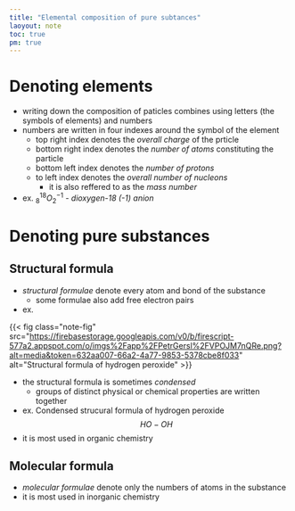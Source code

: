 ```yaml
---
title: "Elemental composition of pure subtances"
laoyout: note
toc: true
pm: true
---
```

# Denoting elements
- writing down the composition of paticles combines using letters (the symbols of elements) and numbers
- numbers are written in four indexes around the symbol of the element
    - top right index denotes the _overall charge_ of the prticle
    - bottom right index denotes the _number of atoms_ constituting the particle
    - bottom left index denotes the _number of protons_
    - to left index denotes the _overall number of nucleons_
        - it is also reffered to as the _mass number_
- ex. $_8^{18}O_2^{-1}$ - _dioxygen-18 (-1) anion_
# Denoting pure substances
## Structural formula
- _structural formulae_ denote every atom and bond of the substance
    - some formulae also add free electron pairs
- ex.

{{< fig class="note-fig" src="https://firebasestorage.googleapis.com/v0/b/firescript-577a2.appspot.com/o/imgs%2Fapp%2FPetrGersl%2FVPOJM7nQRe.png?alt=media&token=632aa007-66a2-4a77-9853-5378cbe8f033" alt="Structural formula of hydrogen peroxide" >}}

- the structural formula is sometimes _condensed_
    - groups of distinct physical or chemical properties are written together
- ex. Condensed strucural formula of hydrogen peroxide
$$HO-OH$$
- it is most used in organic chemistry 
## Molecular formula
- _molecular formulae_ denote only the numbers of atoms in the substance
- it is most used in inorganic chemistry